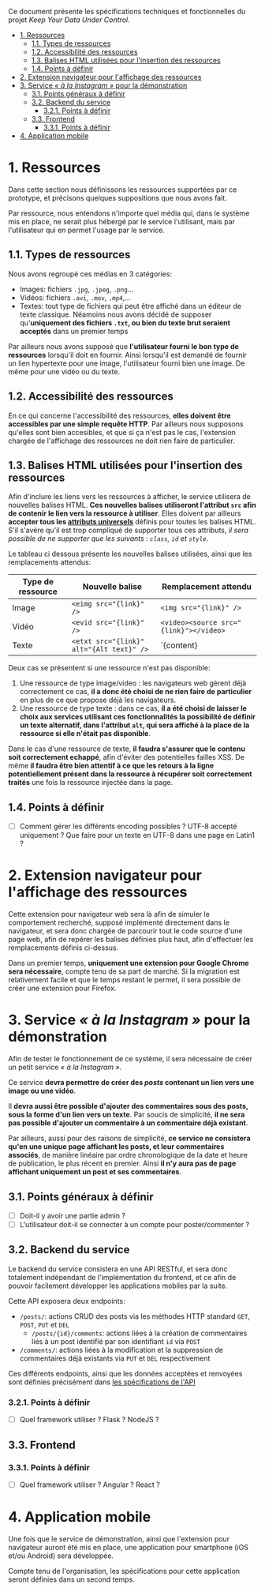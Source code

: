 Ce document présente les spécifications techniques et fonctionnelles du projet *Keep Your Data Under Control*.

- [1. Ressources](#1-ressources)
  - [1.1. Types de ressources](#11-types-de-ressources)
  - [1.2. Accessibilité des ressources](#12-accessibilité-des-ressources)
  - [1.3. Balises HTML utilisées pour l'insertion des ressources](#13-balises-html-utilisées-pour-linsertion-des-ressources)
  - [1.4. Points à définir](#14-points-à-définir)
- [2. Extension navigateur pour l'affichage des ressources](#2-extension-navigateur-pour-laffichage-des-ressources)
- [3. Service *« à la Instagram »* pour la démonstration](#3-service--à-la-instagram--pour-la-démonstration)
  - [3.1. Points généraux à définir](#31-points-généraux-à-définir)
  - [3.2. Backend du service](#32-backend-du-service)
    - [3.2.1. Points à définir](#321-points-à-définir)
  - [3.3. Frontend](#33-frontend)
    - [3.3.1. Points à définir](#331-points-à-définir)
- [4. Application mobile](#4-application-mobile)

# 1. Ressources

Dans cette section nous définissons les ressources supportées par ce prototype, et précisons quelques suppositions que nous avons fait.

Par ressource, nous entendons n'importe quel média qui, dans le système mis en place, ne serait plus hébergé par le service l'utilisant, mais par l'utilisateur qui en permet l'usage par le service.

## 1.1. Types de ressources

Nous avons regroupé ces médias en 3 catégories:
- Images: fichiers `.jpg`, `.jpeg`, `.png`...
- Vidéos: fichiers `.avi`, `.mov`, `.mp4`,...
- Textes: tout type de fichiers qui peut être affiché dans un éditeur de texte classique. Néamoins nous avons décidé de supposer qu'**uniquement des fichiers `.txt`, ou bien du texte brut seraient acceptés** dans un premier temps

Par ailleurs nous avons supposé que **l'utilisateur fourni le bon type de ressources** lorsqu'il doit en fournir. Ainsi lorsqu'il est demandé de fournir un lien hypertexte pour une image, l'utilisateur fourni bien une image. De même pour une vidéo ou du texte.

## 1.2. Accessibilité des ressources

En ce qui concerne l'accessibilité des ressources, **elles doivent être accessibles par une simple requête HTTP**. Par ailleurs nous supposons qu'elles sont bien accesibles, et que si ça n'est pas le cas, l'extension chargée de l'affichage des ressources ne doit rien faire de particulier.

## 1.3. Balises HTML utilisées pour l'insertion des ressources

Afin d'inclure les liens vers les ressources à afficher, le service utilisera de nouvelles balises HTML. **Ces nouvelles balises utiliseront l'attribut `src` afin de contenir le lien vers la ressource à utiliser**. Elles doivent par ailleurs **accepter tous les [attributs universels](https://developer.mozilla.org/fr/docs/Web/HTML/Attributs_universels)** définis pour toutes les balises HTML. S'il s'avère qu'il est trop compliqué de supporter tous ces attributs, *il sera possible de ne supporter que les suivants : `class`, `id` et `style`*.

Le tableau ci dessous présente les nouvelles balises utilisées, ainsi que les remplacements attendus:

| Type de ressource | Nouvelle balise                          | Remplacement attendu                  |
|-------------------|------------------------------------------|---------------------------------------|
| Image             | `<eimg src="{link}" />`                  | `<img src="{link}" />`                |
| Vidéo             | `<evid src="{link}" />`                  | `<video><source src="{link}"></video>`|
| Texte             | `<etxt src="{link}" alt="{Alt text}" />` | `{content}|{Alt text}`   |

Deux cas se présentent si une ressource n'est pas disponible:
1. Une ressource de type image/video : les navigateurs web gèrent déjà correctement ce cas, **il a donc été choisi de ne rien faire de particulier** en plus de ce que propose déjà les navigateurs.
2. Une ressource de type texte : dans ce cas, **il a été choisi de laisser le choix aux services utilisant ces fonctionnalités la possibilité de définir un texte alternatif, dans l'attribut `alt`, qui sera affiché à la place de la ressource si elle n'était pas disponible**.

Dans le cas d'une ressource de texte, **il faudra s'assurer que le contenu soit correctement echappé**, afin d'éviter des potentielles failles XSS. De même **il faudra être bien attentif à ce que les retours à la ligne potentiellement présent dans la ressource à récupérer soit correctement traités** une fois la ressource injectée dans la page.

## 1.4. Points à définir

- [ ] Comment gérer les différents encoding possibles ? UTF-8 accepté uniquement ? Que faire pour un texte en UTF-8 dans une page en Latin1 ?

# 2. Extension navigateur pour l'affichage des ressources

Cette extension pour navigateur web sera là afin de simuler le comportement recherché, supposé implémenté directement dans le navigateur, et sera donc chargée de parcourir tout le code source d'une page web, afin de repérer les balises définies plus haut, afin d'effectuer les remplacements définis ci-dessus.

Dans un premier temps, **uniquement une extension pour Google Chrome sera nécessaire**, compte tenu de sa part de marché. Si la migration est relativement facile et que le temps restant le permet, il sera possible de créer une extension pour Firefox.

# 3. Service *« à la Instagram »* pour la démonstration

Afin de tester le fonctionnement de ce système, il sera nécessaire de créer un petit service *« à la Instagram »*.

Ce service **devra permettre de créer des *posts* contenant un lien vers une image ou une vidéo**.

Il **devra aussi être possible d'ajouter des commentaires sous des posts, sous la forme d'un lien vers un texte**. Par soucis de simplicité, **il ne sera pas possible d'ajouter un commentaire à un commentaire déjà existant**.

Par ailleurs, aussi pour des raisons de simplicité, **ce service ne consistera qu'en une unique page affichant les posts, et leur commentaires associés**, de manière linéaire par ordre chronologique de la date et heure de publication, le plus récent en premier. Ainsi **il n'y aura pas de page affichant uniquement un post et ses commentaires**.

## 3.1. Points généraux à définir

- [ ] Doit-il y avoir une partie admin ?
- [ ] L'utilisateur doit-il se connecter à un compte pour poster/commenter ?

## 3.2. Backend du service

Le backend du service consistera en une API RESTful, et sera donc totalement indépendant de l'implémentation du frontend, et ce afin de pouvoir facilement développer les applications mobiles par la suite.

Cette API exposera deux endpoints:

- `/posts/`: actions CRUD des posts via les méthodes HTTP standard `GET`, `POST`, `PUT` et `DEL`
  - `/posts/{id}/comments`: actions liées à la création de commentaires liés à un post identifié par son identifiant `id` via `POST`
- `/comments/`: actions liées à la modification et la suppression de commentaires déjà existants via `PUT` et `DEL` respectivement

Ces différents endpoints, ainsi que les données acceptées et renvoyées sont définies précisément dans [les spécifications de l'API](API.md)

### 3.2.1. Points à définir

- [ ] Quel framework utiliser ? Flask ? NodeJS ?

## 3.3. Frontend

### 3.3.1. Points à définir

- [ ] Quel framework utiliser ? Angular ? React ?

# 4. Application mobile

Une fois que le service de démonstration, ainsi que l'extension pour navigateur auront été mis en place, une application pour smartphone (iOS et/ou Android) sera développée.

Compte tenu de l'organisation, les spécifications pour cette application seront définies dans un second temps.
